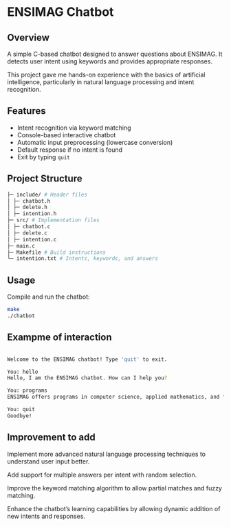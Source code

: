 # ENSIMAG Chatbot

## Overview
A simple C-based chatbot designed to answer questions about ENSIMAG. It detects user intent using keywords and provides appropriate responses.

This project gave me hands-on experience with the basics of artificial intelligence, particularly in natural language processing and intent recognition.

## Features
- Intent recognition via keyword matching
- Console-based interactive chatbot
- Automatic input preprocessing (lowercase conversion)
- Default response if no intent is found
- Exit by typing `quit`

## Project Structure
```bash
├─ include/ # Header files
│ ├─ chatbot.h
│ ├─ delete.h
│ ├─ intention.h
├─ src/ # Implementation files
│ ├─ chatbot.c
│ ├─ delete.c
│ ├─ intention.c
├─ main.c 
├─ Makefile # Build instructions
└─ intention.txt # Intents, keywords, and answers
```


## Usage
Compile and run the chatbot:
```bash
make
./chatbot
```


## Exampme of interaction
```bash

Welcome to the ENSIMAG chatbot! Type 'quit' to exit.

You: hello
Hello, I am the ENSIMAG chatbot. How can I help you?

You: programs
ENSIMAG offers programs in computer science, applied mathematics, and finance. Do you want me to detail one of the tracks?

You: quit
Goodbye!

```
## Improvement to add 

Implement more advanced natural language processing techniques to understand user input better.

Add support for multiple answers per intent with random selection.

Improve the keyword matching algorithm to allow partial matches and fuzzy matching.

Enhance the chatbot’s learning capabilities by allowing dynamic addition of new intents and responses.